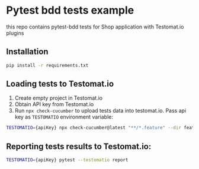 # Pytest bdd tests example
this repo contains pytest-bdd tests for Shop application with Testomat.io plugins


## Installation

```bash
pip install -r requirements.txt
```

## Loading tests to Testomat.io
1. Create empty project in Testomat.io
2. Obtain API key from Testomat.io
3. Run `npx check-cucumber` to upload tests data into testomat.io. Pass api key as `TESTOMATIO` environment variable:
```bash
TESTOMATIO={apiKey} npx check-cucumber@latest "**/*.feature" --dir features
```
## Reporting tests results to Testomat.io:
```bash
TESTOMATIO={apiKey} pytest --testomatio report
```
